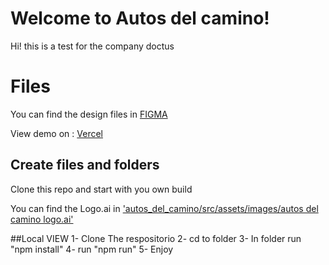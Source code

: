 # Welcome to Autos del camino!

Hi! this is a test for the company doctus

# Files

You can find the design files in [FIGMA](https://www.figma.com/file/etnoPwVadLgUasNnEgQ52g/Autos-Del-Camino?node-id=0:1)

View demo on : [Vercel](https://autosdelcamino.vercel.app/)

## Create files and folders

Clone this repo and start with you own build

You can find the Logo.ai in ['autos_del_camino/src/assets/images/autos del camino logo.ai'](https://github.com/mdesignerco/autos_del_camino/tree/master/src/assets/images)

##Local VIEW
1- Clone The respositorio
2- cd to folder
3- In folder run "npm install"
4- run "npm run"
5- Enjoy